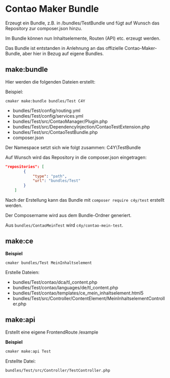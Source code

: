 # Contao Maker Bundle

Erzeugt ein Bundle, z.B. in /bundles/TestBundle und fügt auf Wunsch das Repository zur composer.json hinzu.

Im Bundle können nun Inhaltselemente, Routen (API) etc. erzeugt werden.

Das Bundle ist entstanden in Anlehnung an das offizielle Contao-Maker-Bundle, aber hier in Bezug auf eigene Bundles.

## make:bundle

Hier werden die folgenden Dateien erstellt:

Beispiel: 

`cmaker make:bundle bundles/Test C4Y`


- bundles/Test/config/routing.yml
- bundles/Test/config/services.yml
- bundles/Test/src/ContaoManager/Plugin.php
- bundles/Test/src/DependencyInjection/ContaoTestExtension.php
- bundles/Test/src/ContaoTestBundle.php
- composer.json


Der Namespace setzt sich wie folgt zusammen:
C4Y\TestBundle

Auf Wunsch wird das Repository in die composer.json eingetragen:

```json
"repositories": [
        {
            "type": "path",
            "url": "bundles/Test"
        }
    ]
```

Nach der Erstellung kann das Bundle mit `composer require c4y/test` erstellt werden.

Der Composername wird aus dem Bundle-Ordner generiert.

Aus `bundles/ContaoMeinTest` wird `c4y/contao-mein-test`.

## make:ce

**Beispiel**

`cmaker bundles/Test MeinInhaltselement`

Erstelle Dateien:

- bundles/Test/contao/dca/tl_content.php
- bundles/Test/contao/languages/de/tl_content.php
- bundles/Test/contao/templates/ce_mein_inhaltselement.html5
- bundles/Test/src/Controller/ContentElement/MeinInhaltselementController.php

## make:api

Erstellt eine eigene FrontendRoute /example

**Beispiel**

```bash
cmaker make:api Test
```

Erstellte Datei:

```bash
bundles/Test/src/Controller/TestController.php
```

